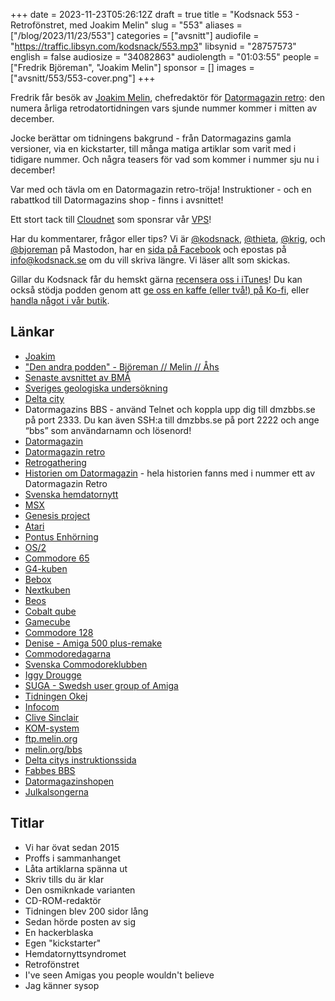 +++
date = 2023-11-23T05:26:12Z
draft = true
title = "Kodsnack 553 - Retrofönstret, med Joakim Melin"
slug = "553"
aliases = ["/blog/2023/11/23/553"]
categories = ["avsnitt"]
audiofile = "https://traffic.libsyn.com/kodsnack/553.mp3"
libsynid = "28757573"
english = false
audiosize = "34082863"
audiolength = "01:03:55"
people = ["Fredrik Björeman", "Joakim Melin"]
sponsor = []
images = ["avsnitt/553/553-cover.png"]
+++

Fredrik får besök av [Joakim Melin](https://www.melin.org/), chefredaktör för [Datormagazin retro](https://www.datormagazin.se/datormagazin-retro/): den numera årliga retrodatortidningen vars sjunde nummer kommer i mitten av december.

Jocke berättar om tidningens bakgrund - från Datormagazins gamla versioner, via en kickstarter, till många matiga artiklar som varit med i tidigare nummer. Och några teasers för vad som kommer i nummer sju nu i december!

Var med och tävla om en Datormagazin retro-tröja! Instruktioner - och en rabattkod till Datormagazins shop - finns i avsnittet!

Ett stort tack till [Cloudnet](https://www.cloudnet.se) som sponsrar vår [VPS](https://en.wikipedia.org/wiki/Virtual_private_server)!

Har du kommentarer, frågor eller tips? Vi är [@kodsnack](https://social.podsnack.se/@kodsnack), [@thieta](https://6510.nu/@thieta), [@krig](https://6510.nu/@krig), och [@bjoreman](https://toot.cafe/@bjoreman) på Mastodon, har en [sida på Facebook](https://www.facebook.com/) och epostas på [info@kodsnack.se](mailto:info@kodsnack.se) om du vill skriva längre. Vi läser allt som skickas.

Gillar du Kodsnack får du hemskt gärna [recensera oss i iTunes](https://itunes.apple.com/se/podcast/kodsnack/id561631498?l=en)! Du kan också stödja podden genom att <a href="https://ko-fi.com/kodsnack" rel="payment">ge oss en kaffe (eller två!) på Ko-fi</a>, eller [handla något i vår butik](https://shop.spreadshirt.se/kodsnack/).

## Länkar ##
* [Joakim](https://www.melin.org/)
* ["Den andra podden" - Björeman // Melin // Åhs](https://www.bjoremanmelin.se/)
* [Senaste avsnittet av BMÅ](https://www.bjoremanmelin.se/podcast/avsnitt-376-jag-gillar-egentligen-inte-barbara-datorer.html)
* [Sveriges geologiska undersökning](https://sv.wikipedia.org/wiki/Sveriges_geologiska_unders%C3%B6kning)
* [Delta city](http://www.deltacity.se/deltacity/)
* Datormagazins BBS - använd Telnet och koppla upp dig till dmzbbs.se på port 2333. Du kan även SSH:a till dmzbbs.se på port 2222 och ange “bbs” som användarnamn och lösenord!
* [Datormagazin](https://sv.wikipedia.org/wiki/Datormagazin)
* [Datormagazin retro](https://www.datormagazin.se/datormagazin-retro/)
* [Retrogathering](http://www.retrogathering.se/)
* [Historien om Datormagazin](https://www.melin.org/hela-historien-om-datormagazin/) - hela historien fanns med i nummer ett av Datormagazin Retro
* [Svenska hemdatornytt](https://sv.wikipedia.org/wiki/Svenska_Hemdatornytt)
* [MSX](https://en.wikipedia.org/wiki/MSX)
* [Genesis project](https://demozoo.org/groups/3170/)
* [Atari](https://en.wikipedia.org/wiki/Atari_ST)
* [Pontus Enhörning](https://sv.wikipedia.org/wiki/Pontus_Enh%C3%B6rning)
* [OS/2](https://en.wikipedia.org/wiki/OS/2)
* [Commodore 65](https://en.wikipedia.org/wiki/Commodore_65)
* [G4-kuben](https://en.wikipedia.org/wiki/Power_Mac_G4_Cube)
* [Bebox](https://en.wikipedia.org/wiki/BeBox)
* [Nextkuben](https://en.wikipedia.org/wiki/NeXTcube)
* [Beos](https://en.wikipedia.org/wiki/BeOS)
* [Cobalt qube](https://en.wikipedia.org/wiki/Cobalt_Qube)
* [Gamecube](https://en.wikipedia.org/wiki/GameCube)
* [Commodore 128](https://en.wikipedia.org/wiki/Commodore_128)
* [Denise - Amiga 500 plus-remake](https://amitopia.com/denise-amiga-500-plus-from-sweden-with-love/)
* [Commodoredagarna](https://www.commodore.se/commodoretraffen-2023/)
* [Svenska Commodoreklubben](https://www.commodore.se/)
* [Iggy Drougge](https://github.com/idrougge)
* [SUGA - Swedsh user group of Amiga](http://suga.se/)
* [Tidningen Okej](https://sv.wikipedia.org/wiki/Okej_%28tidning%29)
* [Infocom](https://en.wikipedia.org/wiki/Infocom)
* [Clive Sinclair](https://en.wikipedia.org/wiki/Clive_Sinclair)
* [KOM-system](https://en.wikipedia.org/wiki/KOM_%28bulletin_board_system%29)
* [ftp.melin.org](https://ftp.melin.org/)
* [melin.org/bbs](https://melin.org/bbs/)
* [Delta citys instruktionssida](http://www.deltacity.se/anslut/)
* [Fabbes BBS](https://sv.wikipedia.org/wiki/Fabbes_BBS)
* [Datormagazinshopen](https://shop.datormagazin.se/)
* [Julkalsongerna](https://shop.datormagazin.se/products/boxer-ready-christmas)

## Titlar ##
* Vi har övat sedan 2015
* Proffs i sammanhanget
* Låta artiklarna spänna ut
* Skriv tills du är klar
* Den osmiknkade varianten
* CD-ROM-redaktör
* Tidningen blev 200 sidor lång
* Sedan hörde posten av sig
* En hackerblaska
* Egen "kickstarter"
* Hemdatornyttsyndromet
* Retrofönstret
* I've seen Amigas you people wouldn't believe
* Jag känner sysop